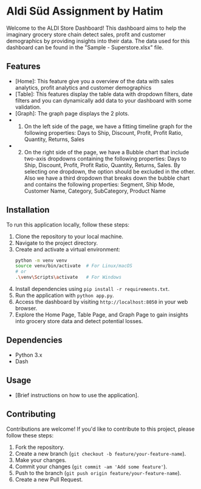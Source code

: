 # Aldi Süd Assignment by Hatim

Welcome to the ALDI Store Dashboard! This dashboard aims to help the imaginary grocery store chain detect sales, profit and customer demographics by providing insights into their data. The data used for this dashboard can be found in the "Sample - Superstore.xlsx" file.

## Features

- [Home]: This feature give you a overview of the data with sales analytics, profit analytics and customer demographics
- [Table]: This features display the table data with dropdown filters, date filters and you can dynamically add data to your dashboard with some validation.
- [Graph]: The graph page displays the 2 plots.
- 1.   On the left side of the page, we have a fitting timeline graph for the following properties: Days to Ship, Discount, Profit, Profit Ratio, Quantity, Returns, Sales
- 2.   On the right side of the page, we have a Bubble chart that include two-axis dropdowns containing the
following properties: Days to Ship, Discount, Profit, Profit Ratio, Quantity, Returns, Sales.
By selecting one dropdown, the option should be excluded in the other. Also we have a third dropdown that breaks down the bubble chart and contains the following properties: Segment, Ship Mode, Customer Name, Category, SubCategory, Product Name

## Installation

To run this application locally, follow these steps:

1. Clone the repository to your local machine.
2. Navigate to the project directory.
3. Create and activate a virtual environment:
    ```bash
    python -m venv venv
    source venv/bin/activate  # For Linux/macOS
    # or
    .\venv\Scripts\activate   # For Windows
    ```
4. Install dependencies using `pip install -r requirements.txt`.
5. Run the application with `python app.py`.
6. Access the dashboard by visiting `http://localhost:8050` in your web browser.
7. Explore the Home Page, Table Page, and Graph Page to gain insights into grocery store data and detect potential losses.


## Dependencies

- Python 3.x
- Dash

## Usage

- [Brief instructions on how to use the application].

## Contributing

Contributions are welcome! If you'd like to contribute to this project, please follow these steps:

1. Fork the repository.
2. Create a new branch (`git checkout -b feature/your-feature-name`).
3. Make your changes.
4. Commit your changes (`git commit -am 'Add some feature'`).
5. Push to the branch (`git push origin feature/your-feature-name`).
6. Create a new Pull Request.


